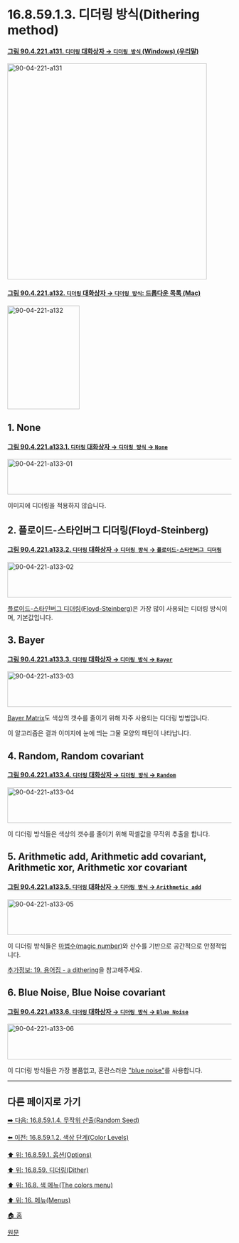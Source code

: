 # 16.8.59.1.3. 디더링 방식(Dithering method)

<a id="90-04-221-a131"></a>

#### [그림 90.4.221.a131. `디더링` 대화상자 → `디더링 방식` (Windows) (우리말)](./90-04-0221-dither.md#90-04-221-a131)
<img width="448" height="486" alt="90-04-221-a131" src="https://github.com/user-attachments/assets/06694fd4-6bca-4d7c-9ab4-c82bf26944a2" />

<a id="90-04-221-a132"></a>

#### [그림 90.4.221.a132. `디더링` 대화상자 → `디더링 방식`: 드롭다운 목록 (Mac)](./90-04-0221-dither.md#90-04-221-a132)
<img width="162" height="233" alt="90-04-221-a132" src="https://github.com/user-attachments/assets/f3a20792-99d1-4b54-9591-44440c7c61ca" />

<a id="16-08-59-01-03-s1"></a>

## 1. None

<a id="90-04-221-a133-01"></a>

#### [그림 90.4.221.a133.1. `디더링` 대화상자 → `디더링 방식` → `None`](./90-04-0221-dither.md#90-04-221-a133-01)
<img width="640" height="80" alt="90-04-221-a133-01" src="https://github.com/user-attachments/assets/8e2a997b-a242-4ce4-8e67-8fed0f5a4f6a" />

이미지에 디더링을 적용하지 않습니다.

<a id="16-08-59-01-03-s2"></a>

## 2. 플로이드-스타인버그 디더링(Floyd-Steinberg)

<a id="90-04-221-a133-02"></a>

#### [그림 90.4.221.a133.2. `디더링` 대화상자 → `디더링 방식` → `플로이드-스타인버그 디더링`](./90-04-0221-dither.md#90-04-221-a133-02)
<img width="640" height="80" alt="90-04-221-a133-02" src="https://github.com/user-attachments/assets/2af6db1a-5bec-4ac0-9196-5272d3335807" />

[플로이드-스타인버그 디더링(Floyd-Steinberg)](./19-glossaryx-floyd_steinberg_dithering.md)은 가장 많이 사용되는 디더링 방식이며, 기본값입니다.

<a id="16-08-59-01-03-s3"></a>

## 3. Bayer

<a id="90-04-221-a133-03"></a>

#### [그림 90.4.221.a133.3. `디더링` 대화상자 → `디더링 방식` → `Bayer`](./90-04-0221-dither.md#90-04-221-a133-03)
<img width="640" height="80" alt="90-04-221-a133-03" src="https://github.com/user-attachments/assets/f5aa5e0a-016c-4b7a-8498-2e6c2151c9d3" />

[Bayer Matrix](./19-glossaryx-ordered_dithering.md)도 색상의 갯수를 줄이기 위해 자주 사용되는 디더링 방법입니다.

이 알고리즘은 결과 이미지에 눈에 띄는 그물 모양의 패턴이 나타납니다.

<a id="16-08-59-01-03-s4"></a>

## 4. Random, Random covariant

<a id="90-04-221-a133-04"></a>

#### [그림 90.4.221.a133.4. `디더링` 대화상자 → `디더링 방식` → `Random`](./90-04-0221-dither.md#90-04-221-a133-04)
<img width="640" height="80" alt="90-04-221-a133-04" src="https://github.com/user-attachments/assets/191882b3-3692-4acc-8eca-b46c71e8cfd7" />

이 디더링 방식들은 색상의 갯수를 줄이기 위해 픽셀값을 무작위 추출을 합니다.

<a id="16-08-59-01-03-s5"></a>

## 5. Arithmetic add, Arithmetic add covariant, Arithmetic xor, Arithmetic xor covariant

<a id="90-04-221-a133-05"></a>

#### [그림 90.4.221.a133.5. `디더링` 대화상자 → `디더링 방식` → `Arithmetic add`](./90-04-0221-dither.md#90-04-221-a133-05)
<img width="640" height="80" alt="90-04-221-a133-05" src="https://github.com/user-attachments/assets/bb3cc29b-b93d-42f0-a2ba-4eee64c3d204" />

이 디더링 방식들은 [마법수(magic number)](https://namu.wiki/w/%EB%A7%A4%EC%A7%81%EB%84%98%EB%B2%84#s-4.1)와 산수를 기반으로 공간적으로 안정적입니다.

[추가정보: 19. 용어집 - a dithering](./19-glossaryx-a_dithering.md)을 참고해주세요.

<a id="16-08-59-01-03-s6"></a>

## 6. Blue Noise, Blue Noise covariant

<a id="90-04-221-a133-06"></a>

#### [그림 90.4.221.a133.6. `디더링` 대화상자 → `디더링 방식` → `Blue Noise`](./90-04-0221-dither.md#90-04-221-a133-06)
<img width="640" height="80" alt="90-04-221-a133-06" src="https://github.com/user-attachments/assets/6ee0fd26-97f2-4f8c-83ec-80b346e8c4ad" />

이 디더링 방식들은 가장 볼품없고, 혼란스러운 ["blue noise"](https://en.wikipedia.org/wiki/Colors_of_noise#Blue_noise)를 사용합니다.

***

## 다른 페이지로 가기

[➡️ 다음: 16.8.59.1.4. 무작위 산출(Random Seed)](./16-08-59-01-04-random_seed.md)

[⬅️ 이전: 16.8.59.1.2. 색상 단계(Color Levels)](./16-08-59-01-02-color_levels.md)

[⬆️ 위: 16.8.59.1. 옵션(Options)](./16-08-59-01-00-options.md)

[⬆️ 위: 16.8.59. 디더링(Dither)](./16-08-59-00-dither.md)

[⬆️ 위: 16.8. 색 메뉴(The colors menu)](./16-08-00-the-colors-menu.md)

[⬆️ 위: 16. 메뉴(Menus)](./16-00-menus.md)

[🏠 홈](./00-home.md)

[원문](https://docs.gimp.org/2.10/ko/gimp-filter-dither.html#idm34499)
